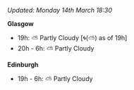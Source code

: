 *Updated: Monday 14th March 18:30*

**Glasgow**

* 19h: :partly_sunny: Partly Cloudy [:cyclone:(:partly_sunny:) as of 19h]
* 20h - 6h: :partly_sunny: Partly Cloudy

**Edinburgh**

* 19h - 6h: :partly_sunny: Partly Cloudy
